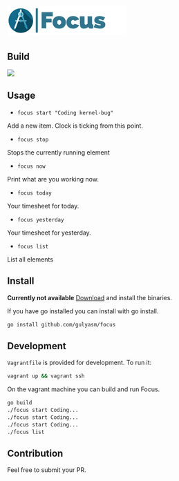 # ![](logo.png)
## Build
![](https://travis-ci.org/gulyasm/focus.svg?branch=master)
## Usage
 - `focus start "Coding kernel-bug"`

Add a new item. Clock is ticking from this point.

 - `focus stop`

Stops the currently running element

 - `focus now`

Print what are you working now.

 - `focus today`

Your timesheet for today.

 - `focus yesterday`

Your timesheet for yesterday.

 - `focus list`

List all elements

## Install
**Currently not available**
[Download](http://github.com/gulyasm/focus) and install the binaries.

If you have go installed you can install with go install.
```bash
go install github.com/gulyasm/focus
```
## Development
`Vagrantfile` is provided for development. To run it:
```bash
vagrant up && vagrant ssh
```
On the vagrant machine you can build and run Focus.
```bash
go build
./focus start Coding...
./focus start Coding...
./focus start Coding...
./focus list
```
## Contribution
Feel free to submit your PR.
